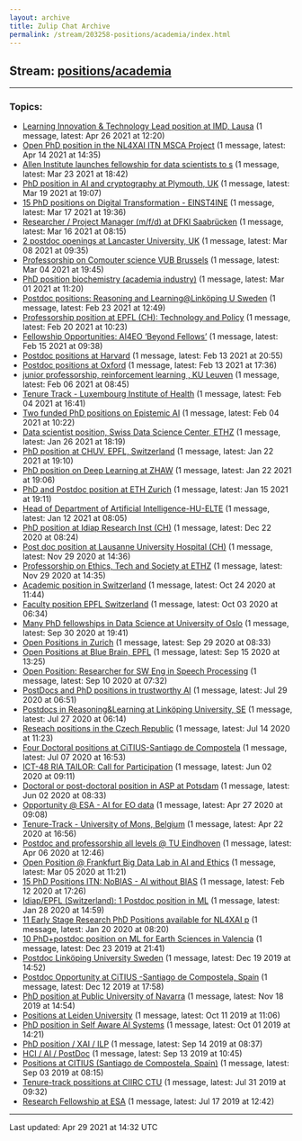 ```yaml
---
layout: archive
title: Zulip Chat Archive
permalink: /stream/203258-positions/academia/index.html
---
```


## Stream: [positions/academia](https://claire4ai.github.io/archive/stream/203258-positions/academia/index.html)
---

### Topics:

* [Learning Innovation & Technology Lead position at IMD, Lausa](topic/Learning.20Innovation.20.26.20Technology.20Lead.20position.20at.20IMD.2C.20Lausa.html) (1 message, latest: Apr 26 2021 at 12:20)
* [Open PhD position in the NL4XAI ITN MSCA Project](topic/Open.20PhD.20position.20in.20the.20NL4XAI.20ITN.20MSCA.20Project.html) (1 message, latest: Apr 14 2021 at 14:35)
* [Allen Institute launches fellowship for data scientists to s](topic/Allen.20Institute.20launches.20fellowship.20for.20data.20scientists.20to.20s.html) (1 message, latest: Mar 23 2021 at 18:42)
* [PhD position in AI and cryptography at Plymouth, UK](topic/PhD.20position.20in.20AI.20and.20cryptography.20at.20Plymouth.2C.20UK.html) (1 message, latest: Mar 19 2021 at 19:07)
* [15 PhD positions on Digital Transformation - EINST4INE](topic/15.20PhD.20positions.20on.20Digital.20Transformation.20-.20EINST4INE.html) (1 message, latest: Mar 17 2021 at 19:36)
* [Researcher / Project Manager (m/f/d) at DFKI Saabrücken](topic/Researcher.20.2F.20Project.20Manager.20(m.2Ff.2Fd).20at.20DFKI.20Saabr.C3.BCcken.html) (1 message, latest: Mar 16 2021 at 08:15)
* [2 postdoc openings at Lancaster University, UK](topic/2.20postdoc.20openings.20at.20Lancaster.20University.2C.20UK.html) (1 message, latest: Mar 08 2021 at 09:35)
* [Professorship on Comouter science VUB Brussels](topic/Professorship.20on.20Comouter.20science.20VUB.20Brussels.html) (1 message, latest: Mar 04 2021 at 19:45)
* [PhD position biochemistry (academia industry)](topic/PhD.20position.20biochemistry.20(academia.20industry).html) (1 message, latest: Mar 01 2021 at 11:20)
* [Postdoc positions: Reasoning and Learning@Linköping U Sweden](topic/Postdoc.20positions.3A.20Reasoning.20and.20Learning.40Link.C3.B6ping.20U.20Sweden.html) (1 message, latest: Feb 23 2021 at 12:49)
* [Professorship position at EPFL (CH): Technology and Policy](topic/Professorship.20position.20at.20EPFL.20(CH).3A.20Technology.20and.20Policy.html) (1 message, latest: Feb 20 2021 at 10:23)
* [Fellowship Opportunities: AI4EO ‘Beyond Fellows’](topic/Fellowship.20Opportunities.3A.20AI4EO.20.E2.80.98Beyond.20Fellows.E2.80.99.html) (1 message, latest: Feb 15 2021 at 09:38)
* [Postdoc positions at Harvard](topic/Postdoc.20positions.20at.20Harvard.html) (1 message, latest: Feb 13 2021 at 20:55)
* [Postdoc positions at Oxford](topic/Postdoc.20positions.20at.20Oxford.html) (1 message, latest: Feb 13 2021 at 17:36)
* [junior professorship, reinforcement learning , KU Leuven](topic/junior.20professorship.2C.20reinforcement.20learning.20.2C.20KU.20Leuven.html) (1 message, latest: Feb 06 2021 at 08:45)
* [Tenure Track - Luxembourg Institute of Health](topic/Tenure.20Track.20-.20Luxembourg.20Institute.20of.20Health.html) (1 message, latest: Feb 04 2021 at 16:41)
* [Two funded PhD positions on Epistemic AI](topic/Two.20funded.20PhD.20positions.20on.20Epistemic.20AI.html) (1 message, latest: Feb 04 2021 at 10:22)
* [Data scientist position, Swiss Data Science Center, ETHZ](topic/Data.20scientist.20position.2C.20Swiss.20Data.20Science.20Center.2C.20ETHZ.html) (1 message, latest: Jan 26 2021 at 18:19)
* [PhD position at CHUV, EPFL, Switzerland](topic/PhD.20position.20at.20CHUV.2C.20EPFL.2C.20Switzerland.html) (1 message, latest: Jan 22 2021 at 19:10)
* [PhD position on Deep Learning at ZHAW](topic/PhD.20position.20on.20Deep.20Learning.20at.20ZHAW.html) (1 message, latest: Jan 22 2021 at 19:06)
* [PhD and Postdoc position at ETH Zurich](topic/PhD.20and.20Postdoc.20position.20at.20ETH.20Zurich.html) (1 message, latest: Jan 15 2021 at 19:11)
* [Head of Department of Artificial Intelligence-HU-ELTE](topic/Head.20of.20Department.20of.20Artificial.20Intelligence-HU-ELTE.html) (1 message, latest: Jan 12 2021 at 08:05)
* [PhD position at Idiap Research Inst (CH)](topic/PhD.20position.20at.20Idiap.20Research.20Inst.20(CH).html) (1 message, latest: Dec 22 2020 at 08:24)
* [Post doc position at Lausanne University Hospital (CH)](topic/Post.20doc.20position.20at.20Lausanne.20University.20Hospital.20(CH).html) (1 message, latest: Nov 29 2020 at 14:36)
* [Professorship on Ethics, Tech and Society at ETHZ](topic/Professorship.20on.20Ethics.2C.20Tech.20and.20Society.20at.20ETHZ.html) (1 message, latest: Nov 29 2020 at 14:35)
* [Academic position in Switzerland](topic/Academic.20position.20in.20Switzerland.html) (1 message, latest: Oct 24 2020 at 11:44)
* [Faculty position EPFL Switzerland](topic/Faculty.20position.20EPFL.20Switzerland.html) (1 message, latest: Oct 03 2020 at 06:34)
* [Many PhD fellowships in Data Science at University of Oslo](topic/Many.20PhD.20fellowships.20in.20Data.20Science.20at.20University.20of.20Oslo.html) (1 message, latest: Sep 30 2020 at 19:41)
* [Open Positions in Zurich](topic/Open.20Positions.20in.20Zurich.html) (1 message, latest: Sep 29 2020 at 08:33)
* [Open Positions at Blue Brain, EPFL](topic/Open.20Positions.20at.20Blue.20Brain.2C.20EPFL.html) (1 message, latest: Sep 15 2020 at 13:25)
* [Open Position: Researcher for SW  Eng in Speech  Processing](topic/Open.20Position.3A.20Researcher.20for.20SW.20.20Eng.20in.20Speech.20.20Processing.html) (1 message, latest: Sep 10 2020 at 07:32)
* [PostDocs and PhD positions in trustworthy AI](topic/PostDocs.20and.20PhD.20positions.20in.20trustworthy.20AI.html) (1 message, latest: Jul 29 2020 at 06:51)
* [Postdocs in Reasoning&Learning at Linköping University, SE](topic/Postdocs.20in.20Reasoning.26Learning.20at.20Link.C3.B6ping.20University.2C.20SE.html) (1 message, latest: Jul 27 2020 at 06:14)
* [Reseach positions in the Czech Republic](topic/Reseach.20positions.20in.20the.20Czech.20Republic.html) (1 message, latest: Jul 14 2020 at 11:23)
* [Four Doctoral positions at CiTIUS-Santiago de Compostela](topic/Four.20Doctoral.20positions.20at.20CiTIUS-Santiago.20de.20Compostela.html) (1 message, latest: Jul 07 2020 at 16:53)
* [ICT-48 RIA TAILOR: Call for Participation](topic/ICT-48.20RIA.20TAILOR.3A.20Call.20for.20Participation.html) (1 message, latest: Jun 02 2020 at 09:11)
* [Doctoral or post-doctoral position in ASP at Potsdam](topic/Doctoral.20or.20post-doctoral.20position.20in.20ASP.20at.20Potsdam.html) (1 message, latest: Jun 02 2020 at 08:33)
* [Opportunity @ ESA - AI for EO data](topic/Opportunity.20.40.20ESA.20-.20AI.20for.20EO.20data.html) (1 message, latest: Apr 27 2020 at 09:08)
* [Tenure-Track  -  University of Mons, Belgium](topic/Tenure-Track.20.20-.20.20University.20of.20Mons.2C.20Belgium.html) (1 message, latest: Apr 22 2020 at 16:56)
* [Postdoc and professorship all levels @ TU Eindhoven](topic/Postdoc.20and.20professorship.20all.20levels.20.40.20TU.20Eindhoven.html) (1 message, latest: Apr 06 2020 at 12:46)
* [Open Position @ Frankfurt Big Data Lab in AI and Ethics](topic/Open.20Position.20.40.20Frankfurt.20Big.20Data.20Lab.20in.20AI.20and.20Ethics.html) (1 message, latest: Mar 05 2020 at 11:21)
* [15 PhD Positions  ITN: NoBIAS - AI without BIAS](topic/15.20PhD.20Positions.20.20ITN.3A.20NoBIAS.20-.20AI.20without.20BIAS.html) (1 message, latest: Feb 12 2020 at 17:26)
* [Idiap/EPFL (Switzerland): 1 Postdoc position in ML](topic/Idiap.2FEPFL.20(Switzerland).3A.201.20Postdoc.20position.20in.20ML.html) (1 message, latest: Jan 28 2020 at 14:59)
* [11 Early Stage Research PhD Positions available for NL4XAI p](topic/11.20Early.20Stage.20Research.20PhD.20Positions.20available.20for.20NL4XAI.20p.html) (1 message, latest: Jan 20 2020 at 08:20)
* [10 PhD+postdoc position on ML for Earth Sciences in Valencia](topic/10.20PhD.2Bpostdoc.20position.20on.20ML.20for.20Earth.20Sciences.20in.20Valencia.html) (1 message, latest: Dec 23 2019 at 21:41)
* [Postdoc Linköping University Sweden](topic/Postdoc.20Link.C3.B6ping.20University.20Sweden.html) (1 message, latest: Dec 19 2019 at 14:52)
* [Postdoc Opportunity at CiTIUS -Santiago de Compostela, Spain](topic/Postdoc.20Opportunity.20at.20CiTIUS.20-Santiago.20de.20Compostela.2C.20Spain.html) (1 message, latest: Dec 12 2019 at 17:58)
* [PhD position at Public University of Navarra](topic/PhD.20position.20at.20Public.20University.20of.20Navarra.html) (1 message, latest: Nov 18 2019 at 14:54)
* [Positions at Leiden University](topic/Positions.20at.20Leiden.20University.html) (1 message, latest: Oct 11 2019 at 11:06)
* [PhD position in Self Aware AI Systems](topic/PhD.20position.20in.20Self.20Aware.20AI.20Systems.html) (1 message, latest: Oct 01 2019 at 14:21)
* [PhD position / XAI / ILP](topic/PhD.20position.20.2F.20XAI.20.2F.20ILP.html) (1 message, latest: Sep 14 2019 at 08:37)
* [HCI / AI / PostDoc](topic/HCI.20.2F.20AI.20.2F.20PostDoc.html) (1 message, latest: Sep 13 2019 at 10:45)
* [Positions at CITIUS (Santiago de Compostela, Spain)](topic/Positions.20at.20CITIUS.20(Santiago.20de.20Compostela.2C.20Spain).html) (1 message, latest: Sep 03 2019 at 08:15)
* [Tenure-track possitions at CIIRC CTU](topic/Tenure-track.20possitions.20at.20CIIRC.20CTU.html) (1 message, latest: Jul 31 2019 at 09:32)
* [Research Fellowship at ESA](topic/Research.20Fellowship.20at.20ESA.html) (1 message, latest: Jul 17 2019 at 12:42)

<hr><p>Last updated: Apr 29 2021 at 14:32 UTC</p>